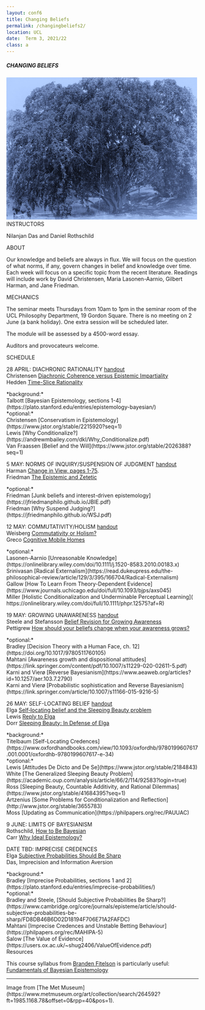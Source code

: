 ```yaml
---
layout: conf6
title: Changing Beliefs
permalink: /changingbeliefs2/
location: UCL
date:  Term 3, 2021/22
class: a
---
```



##### CHANGING BELIEFS

<img src="/materials/mettree.jpeg" width="500">

<div class="maintext" markdown="1">

<div class="title"> INSTRUCTORS </div>

Nilanjan Das and Daniel Rothschild

<div class="title"> ABOUT </div>

Our knowledge and beliefs are always in flux. We will focus on the question of what norms, if any, govern changes in belief and knowledge over time. Each week will focus on a specific topic from the recent literature. Readings will include work by David Christensen, Maria Lasonen-Aarnio, Gilbert Harman, and Jane Friedman.

<div class="title"> MECHANICS </div>

The seminar meets Thursdays from 10am to 1pm in the seminar room of the UCL Philosophy Department, 19 Gordon Square.  There is no meeting on 2 June (a bank holiday). One extra session will be scheduled later.

The module will be assessed by a 4500-word essay.

Auditors and provocateurs welcome.

<div class="title"> SCHEDULE </div>

<span class="titleblack">28 APRIL:</span> <span class = "titlethin"> DIACHRONIC RATIONALITY  </span> [handout](/materials/cb2week1nd.pdf) <br>
Christensen [Diachronic Coherence versus Epistemic Impartiality](http://www.jstor.org/stable/2693694)  <br>
Hedden [Time-Slice Rationality](https://philpapers.org/go.pl?id=HEDTR&u=https%3A%2F%2Fphilpapers.org%2Farchive%2FHEDTR.pdf)<br>
<div class="optional" markdown="1">
*background:* <br>
Talbott [Bayesian Epistemology, sections 1-4](https://plato.stanford.edu/entries/epistemology-bayesian/) <br>
*optional:* <br>
Christensen [Conservatism in Epistemology](https://www.jstor.org/stable/2215920?seq=1) <br>
Lewis [Why Conditionalize?](https://andrewmbailey.com/dkl/Why_Conditionalize.pdf) <br>
Van Fraassen [Belief and the Will](https://www.jstor.org/stable/2026388?seq=1)
</div>


<span class="titleblack"> 5 MAY:</span>  <span class = "titlethin"> NORMS OF INQUIRY/SUSPENSION OF JUDGMENT </span> [handout](/materials/cb2week2dr.pdf) <br>
Harman [Change in View, pages 1-75](https://liveuclac-my.sharepoint.com/:b:/g/personal/uctydro_ucl_ac_uk/ET2xZocmYelOoSseJiecEVQBRnsH4ZAeHVaawleMtEmcXQ?e=EUBcrk). <br>
Friedman [The Epistemic and Zetetic](https://read.dukeupress.edu/the-philosophical-review/article-abstract/129/4/501/166989/The-Epistemic-and-the-Zetetic?redirectedFrom=fulltext)
<div class="optional" markdown="1">
 *optional:*<br>
Friedman [Junk beliefs and interest-driven epistemology](https://jfriedmanphilo.github.io/JBIE.pdf)<br>
Friedman [Why Suspend Judging?](https://jfriedmanphilo.github.io/WSJ.pdf)
</div>



<span class="titleblack">12 MAY:</span>   <span class = "titlethin"> COMMUTATIVITY/HOLISM </span> [handout](/materials/cb2week3nd.pdf)<br>
Weisberg [Commutativity or Holism?](https://www.journals.uchicago.edu/doi/full/10.1093/bjps/axp007)<br>
Greco [Cognitive Mobile Homes](https://academic.oup.com/mind/article/126/501/93/2404573?login=true)<br>
<div class="optional" markdown="1">
*optional:*<br>
Lasonen-Aarnio [Unreasonable Knowledge](https://onlinelibrary.wiley.com/doi/10.1111/j.1520-8583.2010.00183.x) <br>
Srinivasan [Radical Externalism](https://read.dukeupress.edu/the-philosophical-review/article/129/3/395/166704/Radical-Externalism)<br>
Gallow [How To Learn From Theory-Dependent Evidence](https://www.journals.uchicago.edu/doi/full/10.1093/bjps/axs045)<br>
Miller [Holistic Conditionalization and Underminable Perceptual Learning](
https://onlinelibrary.wiley.com/doi/full/10.1111/phpr.12575?af=R)
</div>

<span class="titleblack"> 19 MAY:</span>  <span class = "titlethin"> GROWING UNAWARENESS</span> [handout](/materials/cb2week4th.pdf) <br>
Steele and Stefansson  [Belief Revision for Growing Awareness](https://philpapers.org/archive/STEBRF-6.pdf)<br>
Pettigrew [How should your beliefs change when your awareness grows?](https://philpapers.org/archive/PETWST-2.pdf)<br>
<div class="optional" markdown="1">
*optional:*<br>
Bradley [Decision Theory with a Human Face, ch. 12](https://doi.org/10.1017/9780511760105)<br>
Mahtani [Awareness growth and dispositional attitudes](https://link.springer.com/content/pdf/10.1007/s11229-020-02611-5.pdf)<br>
Karni and Vierø [Reverse Bayesianism](https://www.aeaweb.org/articles?id=10.1257/aer.103.7.2790)<br>
Karni and Vierø [Probabilistic sophistication and Reverse Bayesianism](https://link.springer.com/article/10.1007/s11166-015-9216-5)
</div>


<span class="titleblack"> 26 MAY:  </span> <span class = "titlethin"> SELF-LOCATING BELIEF</span> [handout](/materials/cb2week5th.pdf)<br>
Elga [Self‐locating belief and the Sleeping Beauty problem](http://www.jstor.org/stable/3329167) <br>
Lewis [Reply to Elga](https://fitelson.org/probability/lewis_sb.pdf)<br>
Dorr [Sleeping Beauty: In Defense of Elga](https://www.jstor.org/stable/3328920?seq=1)<br>
<div class="optional" markdown="1">
*background:*<br>
Titelbaum [Self-Locating Credences](https://www.oxfordhandbooks.com/view/10.1093/oxfordhb/9780199607617.001.0001/oxfordhb-9780199607617-e-34)<br>
*optional:*<br>
Lewis [Attitudes De Dicto and De Se](https://www.jstor.org/stable/2184843)<br>
White [The Generalized Sleeping Beauty Problem](https://academic.oup.com/analysis/article/66/2/114/92583?login=true)<br>
Ross [Sleeping Beauty, Countable Additivity, and Rational Dilemmas](https://www.jstor.org/stable/41684395?seq=1)<br>
Artzenius [Some Problems for Conditionalization and Reflection](http://www.jstor.org/stable/3655783)<br>
Moss [Updating as Communication](https://philpapers.org/rec/PAUUAC)
</div>


<span class="titleblack"> 9 JUNE:</span>  <span class = "titlethin"> LIMITS OF BAYESIANISM</span> <br>
Rothschild, [How to Be Bayesian](https://www.dropbox.com/s/gvt8o0hipkbpmqp/How%20To%20Be%20Bayesian.pdf?dl=0)<br>
Carr [Why Ideal Epistemology?](https://doi-org.eres.qnl.qa/10.1093/mind/fzab023)

<span class="titleblack"> DATE TBD:  </span> <span class = "titlethin"> IMPRECISE CREDENCES</span><br>
Elga [Subjective Probabilities Should Be Sharp](https://quod.lib.umich.edu/p/phimp/3521354.0010.005/--subjective-probabilities-should-be-sharp?view=image)<br>
Das, Imprecision and Information Aversion<br>
<div class="optional" markdown="1">
*background:*<br>
Bradley [Imprecise Probabilities, sections 1 and 2](https://plato.stanford.edu/entries/imprecise-probabilities/)<br>
*optional:*<br>
 Bradley and Steele, [Should Subjective Probabilities Be Sharp?](https://www.cambridge.org/core/journals/episteme/article/should-subjective-probabilities-be-sharp/FD8DB46B6D02D18194F706E71A2FAFDC)<br>
Mahtani [Imprecise Credences and Unstable Betting Behaviour](https://philpapers.org/rec/MAHIPA-5)<br>
Salow [The Value of Evidence](https://users.ox.ac.uk/~shug2406/ValueOfEvidence.pdf)
</div>



<div class="title"> Resources </div>

This course syllabus from [Branden Fitelson](http://fitelson.org/) is particularly useful: [Fundamentals of Bayesian Epistemology](http://fitelson.org/bayes/syllabus.html)

---

<span class ="smaller">
Image from [The Met Museum](https://www.metmuseum.org/art/collection/search/264592?ft=1985.1168.78&amp;offset=0&amp;rpp=40&amp;pos=1).
</span>
